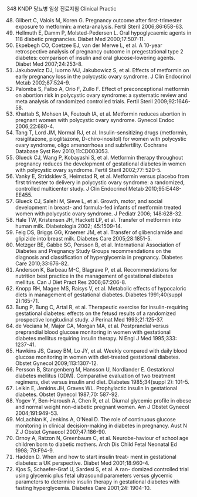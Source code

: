 348
KNDP 당뇨병 임상 진료지침 Clinical Practic

48. Gilbert C, Valois M, Koren G. Pregnancy outcome after first-trimester exposure to metformin: a meta-analysis. Fertil Steril 2006;86:658-63.
49. Hellmuth E, Damm P, Molsted-Pedersen L. Oral hypoglycaemic agents in 118 diabetic pregnancies. Diabet Med 2000;17:507-11.
50. Ekpebegh CO, Coetzee EJ, van der Merwe L, et al. A 10-year retrospective analysis of pregnancy outcome in pregestational type 2 diabetes: comparison of insulin and oral glucose-lowering agents. Diabet Med 2007;24:253-8.
51. Jakubowicz DJ, Iuorno MJ, Jakubowicz S, et al. Effects of metformin on early pregnancy loss in the polycystic ovary syndrome. J Clin Endocrinol Metab 2002;87:524-9.
52. Palomba S, Falbo A, Orio F, Zullo F. Effect of preconceptional metformin on abortion risk in polycystic ovary syndrome: a systematic review and meta analysis of randomized controlled trials. Fertil Steril 2009;92:1646-58.
53. Khattab S, Mohsen IA, Foutouh IA, et al. Metformin reduces abortion in pregnant women with polycystic ovary syndrome. Gynecol Endoc 2006;22:680-4.
54. Tang T, Lord JM, Normal RJ, et al. Insulin-sensitizing drugs (metformin, rosiglitazone, pioglitazone, D-chiro-inositol) for women with polycystic ovary syndrome, oligo amenorrhoea and subfertility. Cochrane Database Syst Rev 2010;11:CD003053.
55. Glueck CJ, Wang P, Kobayashi S, et al. Metformin therapy throughout pregnancy reduces the development of gestational diabetes in women with polycystic ovary syndrome. Fertil Steril 2002;77: 520-5.
56. Vanky E, Stridsklev S, Heimstad R, et al. Metformin versus placebo from first trimester to delivery in polycystic ovary syndrome: a randomized, controlled multicenter study. J Clin Endocrinol Metab 2010;95:E448-EE455.
57. Glueck CJ, Salehi M, Sieve L, et al. Growth, motor, and social development in breast- and formula-fed infants of metformin treated women with polycystic ovary syndrome. J Pediatr 2006; 148:628-32.
58. Hale TW, Kristensen JH, Hackett LP, et al. Transfer of metformin into human milk. Diabetologia 2002; 45:1509-14.
59. Feig DS, Briggs GG, Kraemer JM, et al. Transfer of glibenclamide and glipizide into breast milk. Diabetes Care 2005;28:1851-5.
60. Metzger BE, Gabbe SG, Persson B, et al. International Association of Diabetes and Pregnancy Study Groups recommendations on the diagnosis and classification of hyperglycemia in pregnancy. Diabetes Care 2010;33:676-82.
61. Anderson K, Barbeau M-C, Blagrave P, et al. Recommendations for nutrition best practice in the management of gestational diabetes mellitus. Can J Diet Pract Res 2006;67:206-8.
62. Knopp RH, Magee MS, Raisys V, et al. Metabolic effects of hypocaloric diets in management of gestational diabetes. Diabetes 1991;40(suppl 2):165-71.
63. Bung P, Bung C, Artal R, et al. Therapeutic exercise for insulin-requiring gestational diabetes: effects on the fetusd results of a randomized prospective longitudinal study. J Perinat Med 1993;21:125-37.
64. de Veciana M, Major CA, Morgan MA, et al. Postprandial versus preprandial blood glucose monitoring in women with gestational diabetes mellitus requiring insulin therapy. N Engl J Med 1995;333: 1237-41.
65. Hawkins JS, Casey BM, Lo JY, et al. Weekly compared with daily blood glucose monitoring in women with diet-treated gestational diabetes. Obstet Gynecol 2009;113:1307-12.
66. Persson B, Stangenberg M, Hansson U, Nordlander E. Gestational diabetes mellitus (GDM). Comparative evaluation of two treatment regimens, diet versus insulin and diet. Diabetes 1985;34(suppl 2): 101-5.
67. Leikin E, Jenkins JH, Graves WL. Prophylactic insulin in gestational diabetes. Obstet Gynecol 1987;70: 587-92.
68. Yogev Y, Ben-Haroush A, Chen R, et al. Diurnal glycemic profile in obese and normal weight non-diabetic pregnant women. Am J Obstet Gynecol 2004;191:949-53.
69. McLachlan K, Jenkins A, O’Neal D. The role of continuous glucose monitoring in clinical decision-making in diabetes in pregnancy. Aust N Z J Obstet Gynaecol 2007;47:186-90.
70. Ornoy A, Ratzon N, Greenbaum C, et al. Neurobe-haviour of school age children born to diabetic mothers. Arch Dis Child Fetal Neonatal Ed 1998; 79:F94-9.
71. Hadden D. When and how to start insulin treat- ment in gestational diabetes: a UK perspective. Diabet Med 2001;18:960-4.
72. Kjos S, Schaefer-Graf U, Sardesi S, et al. A ran- domized controlled trial using glycemic plus fetal ultrasound parameters versus glycemic parameters to determine insulin therapy in gestational diabetes with fasting hyperglycemia. Diabetes Care 2001;24: 1904-10.